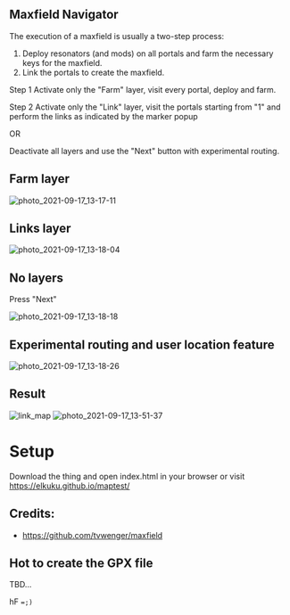 ## Maxfield Navigator

The execution of a maxfield is usually a two-step process:

1. Deploy resonators (and mods) on all portals and farm the necessary keys for the maxfield.
2. Link the portals to create the maxfield.

Step 1
Activate only the "Farm" layer, visit every portal, deploy and farm.

Step 2
Activate only the "Link" layer, visit the portals starting from "1" and perform the links as indicated by the marker popup

OR

Deactivate all layers and use the "Next" button with experimental routing.

## Farm layer
![photo_2021-09-17_13-17-11](https://user-images.githubusercontent.com/33978/133835733-8ecb8717-afd5-4b9e-8779-6f115569d22f.jpg)

## Links layer
![photo_2021-09-17_13-18-04](https://user-images.githubusercontent.com/33978/133835796-77c768a2-8373-4e65-a032-58b47e904f18.jpg)

## No layers
Press "Next"

![photo_2021-09-17_13-18-18](https://user-images.githubusercontent.com/33978/133835824-35d71240-e8bd-4438-a66c-ab2cca954bbe.jpg)

## Experimental routing and user location feature
![photo_2021-09-17_13-18-26](https://user-images.githubusercontent.com/33978/133835848-79038912-66d0-4ec9-a621-670ddf5ac52b.jpg)

## Result

![link_map](https://user-images.githubusercontent.com/33978/133838929-2d2e434a-8449-49df-acb4-867ed81dd71a.png)
![photo_2021-09-17_13-51-37](https://user-images.githubusercontent.com/33978/133839387-318c389a-67c6-4492-a6ba-5af3d90ab018.jpg)

# Setup
Download the thing and open index.html in your browser or visit https://elkuku.github.io/maptest/

## Credits:

* https://github.com/tvwenger/maxfield

## Hot to create the GPX file

TBD...

hF `=;)`
